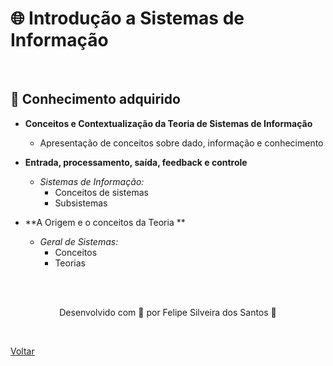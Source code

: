 <h1>🌐 Introdução a Sistemas de Informação</h1>

<br>

<h2> 🧠 Conhecimento adquirido </h2>

- **Conceitos e Contextualização da Teoria de Sistemas de Informação**
  - Apresentação de conceitos sobre dado, informação e conhecimento

- **Entrada, processamento, saída, feedback e controle**
  - *Sistemas de Informação:*
    - Conceitos de sistemas
    - Subsistemas

- **A Origem e o conceitos da Teoria **
  - *Geral de Sistemas:*
    - Conceitos
    - Teorias



<br><br>

<p align="center"> Desenvolvido com 💜 por Felipe Silveira dos Santos 👋 <p>

<br>

<a href="./README.md">Voltar</a>